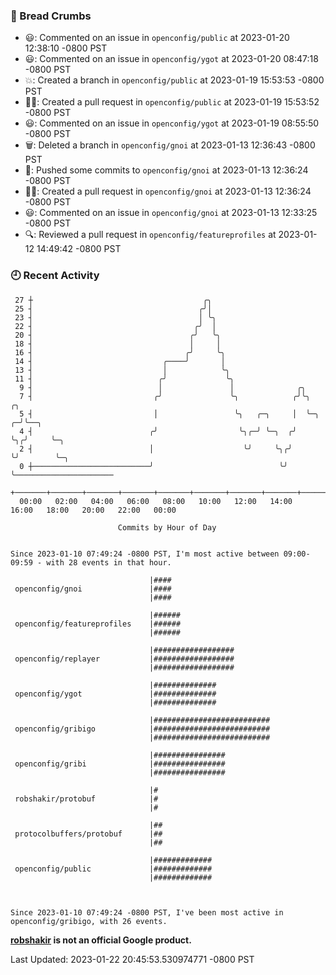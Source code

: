 ### 🍞 Bread Crumbs

 * 😃: Commented on an issue in `openconfig/public` at 2023-01-20 12:38:10 -0800 PST
 * 😃: Commented on an issue in `openconfig/ygot` at 2023-01-20 08:47:18 -0800 PST
 * 💥: Created a branch in `openconfig/public` at 2023-01-19 15:53:53 -0800 PST
 * ✍🏼: Created a pull request in `openconfig/public` at 2023-01-19 15:53:52 -0800 PST
 * 😃: Commented on an issue in `openconfig/ygot` at 2023-01-19 08:55:50 -0800 PST
 * 🗑: Deleted a branch in `openconfig/gnoi` at 2023-01-13 12:36:43 -0800 PST
 * 🚢: Pushed some commits to `openconfig/gnoi` at 2023-01-13 12:36:24 -0800 PST
 * ✍🏼: Created a pull request in `openconfig/gnoi` at 2023-01-13 12:36:24 -0800 PST
 * 😃: Commented on an issue in `openconfig/gnoi` at 2023-01-13 12:33:25 -0800 PST
 * 🔍: Reviewed a pull request in  `openconfig/featureprofiles` at 2023-01-12 14:49:42 -0800 PST

### 🕘 Recent Activity
```
 27 ┼                                      ╭╮
 25 ┤                                     ╭╯│
 23 ┤                                     │ ╰╮
 22 ┤                                    ╭╯  │
 20 ┤                                   ╭╯   ╰╮
 18 ┤                                   │     │
 16 ┤                                  ╭╯     ╰╮
 14 ┤                             ╭────╯       │
 13 ┤                             │            ╰╮
 11 ┤                            ╭╯             ╰╮
  9 ┤                            │               │              ╭╮
  7 ┤                           ╭╯               ╰╮            ╭╯╰╮      ╭╮
  5 ┤                           │                 ╰╮   ╭─╮     │  ╰─╮  ╭─╯╰──╮
  4 ┤                          ╭╯                  ╰╮╭─╯ ╰─╮  ╭╯    ╰╮╭╯     ╰─╮
  2 ┤                          │                    ╰╯     ╰╮╭╯      ╰╯        ╰─╮
  0 ┼──────────────────────────╯                            ╰╯                   ╰──────────────────────
    +───────+───────+───────+───────+───────+───────+───────+───────+───────+───────+───────+───────+────
  00:00   02:00   04:00   06:00   08:00   10:00   12:00   14:00   16:00   18:00   20:00   22:00   00:00   

						Commits by Hour of Day


Since 2023-01-10 07:49:24 -0800 PST, I'm most active between 09:00-09:59 - with 28 events in that hour.

```



```
                               |####
 openconfig/gnoi               |####
                               |####

                               |######
 openconfig/featureprofiles    |######
                               |######

                               |##################
 openconfig/replayer           |##################
                               |##################

                               |##############
 openconfig/ygot               |##############
                               |##############

                               |##########################
 openconfig/gribigo            |##########################
                               |##########################

                               |################
 openconfig/gribi              |################
                               |################

                               |#
 robshakir/protobuf            |#
                               |#

                               |##
 protocolbuffers/protobuf      |##
                               |##

                               |#############
 openconfig/public             |#############
                               |#############



Since 2023-01-10 07:49:24 -0800 PST, I've been most active in openconfig/gribigo, with 26 events.

```
**[robshakir](mailto:robjs@google.com) is not an official Google product.**  


Last Updated: 2023-01-22 20:45:53.530974771 -0800 PST
